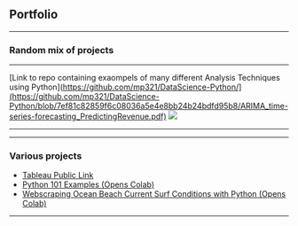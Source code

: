 ## Portfolio

---

### Random mix of projects

<!---[Project 1 Title](/sample_page)

<img src="images/dummy_thumbnail.jpg?raw=true"/>-->

---
[Link to repo containing exaompels of many different Analysis Techniques using Python](https://github.com/mp321/DataScience-Python/](https://github.com/mp321/DataScience-Python/blob/7ef81c82859f6c08036a5e4e8bb24b24bdfd95b8/ARIMA_time-series-forecasting_PredictingRevenue.pdf)
<img src="images/dummy_thumbnail.jpg?raw=true"/>

---
<!--[Project 3 Title](http://example.com/)
<img src="images/dummy_thumbnail.jpg?raw=true"/> -->

---

### Various projects

- [Tableau Public Link](https://public.tableau.com/app/profile/michael.phipps3726/)
- [Python 101 Examples (Opens Colab)](https://colab.research.google.com/drive/1rPWd0PaHP90jYu9QJdfCNDC4DHH8nKxV?usp=sharing)
- [Webscraping Ocean Beach Current Surf Conditions with Python (Opens Colab)](https://colab.research.google.com/drive/1vjMAm6BH5yzzw_BnUeaiimv8Lsj0osbX?usp=sharing)

---

<!--<p style="font-size:11px">Page template forked from <a href="https://github.com/evanca/quick-portfolio">evanca</a></p>
-->
